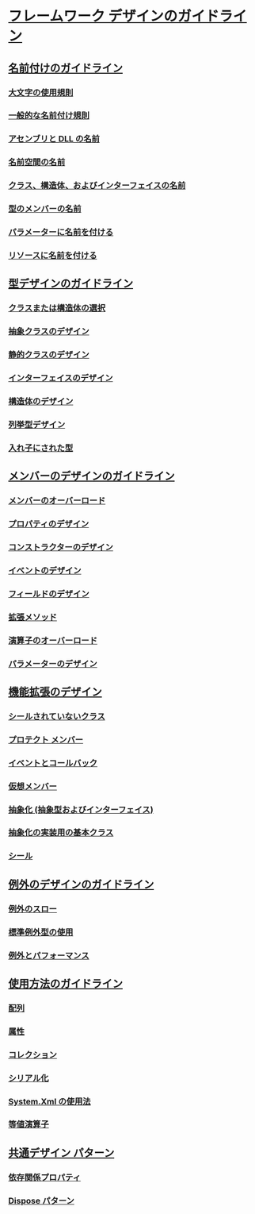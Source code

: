 # [フレームワーク デザインのガイドライン](index.md)
## [名前付けのガイドライン](naming-guidelines.md)
### [大文字の使用規則](capitalization-conventions.md)
### [一般的な名前付け規則](general-naming-conventions.md)
### [アセンブリと DLL の名前](names-of-assemblies-and-dlls.md)
### [名前空間の名前](names-of-namespaces.md)
### [クラス、構造体、およびインターフェイスの名前](names-of-classes-structs-and-interfaces.md)
### [型のメンバーの名前](names-of-type-members.md)
### [パラメーターに名前を付ける](naming-parameters.md)
### [リソースに名前を付ける](naming-resources.md)
## [型デザインのガイドライン](type.md)
### [クラスまたは構造体の選択](choosing-between-class-and-struct.md)
### [抽象クラスのデザイン](abstract-class.md)
### [静的クラスのデザイン](static-class.md)
### [インターフェイスのデザイン](interface.md)
### [構造体のデザイン](struct.md)
### [列挙型デザイン](enum.md)
### [入れ子にされた型](nested-types.md)
## [メンバーのデザインのガイドライン](member.md)
### [メンバーのオーバーロード](member-overloading.md)
### [プロパティのデザイン](property.md)
### [コンストラクターのデザイン](constructor.md)
### [イベントのデザイン](event.md)
### [フィールドのデザイン](field.md)
### [拡張メソッド](extension-methods.md)
### [演算子のオーバーロード](operator-overloads.md)
### [パラメーターのデザイン](parameter-design.md)
## [機能拡張のデザイン](designing-for-extensibility.md)
### [シールされていないクラス](unsealed-classes.md)
### [プロテクト メンバー](protected-members.md)
### [イベントとコールバック](events-and-callbacks.md)
### [仮想メンバー](virtual-members.md)
### [抽象化 (抽象型およびインターフェイス)](abstractions-abstract-types-and-interfaces.md)
### [抽象化の実装用の基本クラス](base-classes-for-implementing-abstractions.md)
### [シール](sealing.md)
## [例外のデザインのガイドライン](exceptions.md)
### [例外のスロー](exception-throwing.md)
### [標準例外型の使用](using-standard-exception-types.md)
### [例外とパフォーマンス](exceptions-and-performance.md)
## [使用方法のガイドライン](usage-guidelines.md)
### [配列](arrays.md)
### [属性](attributes.md)
### [コレクション](guidelines-for-collections.md)
### [シリアル化](serialization.md)
### [System.Xml の使用法](system-xml-usage.md)
### [等値演算子](equality-operators.md)
## [共通デザイン パターン](common-design-patterns.md)
### [依存関係プロパティ](dependency-properties.md)
### [Dispose パターン](dispose-pattern.md)
